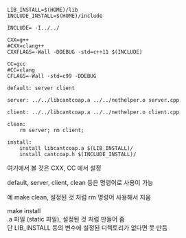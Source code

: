 
```
LIB_INSTALL=$(HOME)/lib
INCLUDE_INSTALL=$(HOME)/include

INCLUDE= -I../../

CXX=g++
#CXX=clang++
CXXFLAGS=-Wall -DDEBUG -std=c++11 $(INCLUDE)

CC=gcc
#CC=clang
CFLAGS=-Wall -std=c99 -DDEBUG

default: server client

server: ../../libcantcoap.a ../../nethelper.o server.cpp

client: ../../libcantcoap.a ../../nethelper.o client.cpp

clean:
	rm server; rm client;

install:
	install libcantcoap.a $(LIB_INSTALL)/
	install cantcoap.h $(INCLUDE_INSTALL)/
```
여기에서 볼 것은 CXX, CC 에서 설정

default, server, client, clean 등은 명령어로 사용이 가능

예
make clean, 
설정된 것 처럼 rm 명령어 사용해서 지움  

make install  
.a 파일 (static 파일), 설정된 것 처럼 만들어 줌  
단 LIB_INSTALL 등의 변수에 설정된 디렉토리가 없다면 못 만듬  



